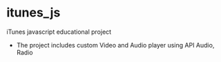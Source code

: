 # itunes_js
iTunes javascript educational project
- The project includes custom Video and Audio player using API Audio, Radio 

